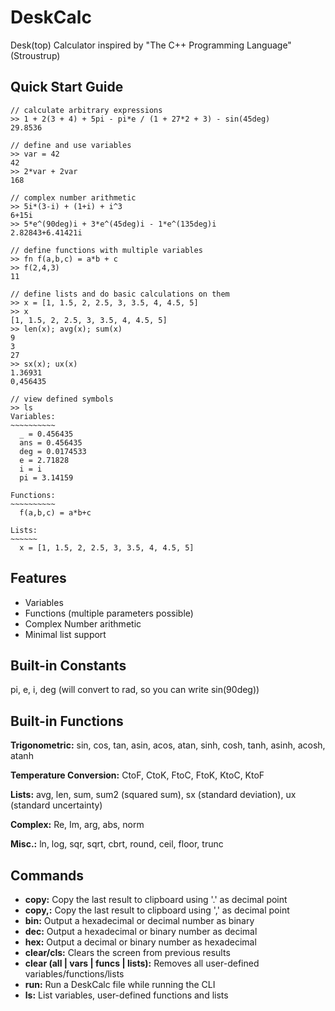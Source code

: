 # DeskCalc
Desk(top) Calculator inspired by "The C++ Programming Language" (Stroustrup)

## Quick Start Guide
```
// calculate arbitrary expressions
>> 1 + 2(3 + 4) + 5pi - pi*e / (1 + 27*2 + 3) - sin(45deg)
29.8536

// define and use variables
>> var = 42
42
>> 2*var + 2var
168

// complex number arithmetic
>> 5i*(3-i) + (1+i) + i^3
6+15i 
>> 5*e^(90deg)i + 3*e^(45deg)i - 1*e^(135deg)i
2.82843+6.41421i

// define functions with multiple variables
>> fn f(a,b,c) = a*b + c
>> f(2,4,3)
11

// define lists and do basic calculations on them
>> x = [1, 1.5, 2, 2.5, 3, 3.5, 4, 4.5, 5]
>> x
[1, 1.5, 2, 2.5, 3, 3.5, 4, 4.5, 5]
>> len(x); avg(x); sum(x)
9
3
27
>> sx(x); ux(x)
1.36931
0,456435

// view defined symbols
>> ls
Variables:
~~~~~~~~~~
  _ = 0.456435
  ans = 0.456435
  deg = 0.0174533
  e = 2.71828
  i = i
  pi = 3.14159

Functions:
~~~~~~~~~~
  f(a,b,c) = a*b+c

Lists:
~~~~~~
  x = [1, 1.5, 2, 2.5, 3, 3.5, 4, 4.5, 5]
```

## Features
* Variables
* Functions (multiple parameters possible)
* Complex Number arithmetic
* Minimal list support

## Built-in Constants
pi, e, i, deg (will convert to rad, so you can write sin(90deg))

## Built-in Functions

__Trigonometric:__ sin, cos, tan, asin, acos, atan, sinh, cosh, tanh, asinh, acosh, atanh

__Temperature Conversion:__ CtoF, CtoK, FtoC, FtoK, KtoC, KtoF

__Lists:__ avg, len, sum, sum2 (squared sum), sx (standard deviation), ux (standard uncertainty)

__Complex:__ Re, Im, arg, abs, norm

__Misc.:__ ln, log, sqr, sqrt, cbrt, round, ceil, floor, trunc

## Commands
* __copy:__ Copy the last result to clipboard using '.' as decimal point
* __copy,:__ Copy the last result to clipboard using ',' as decimal point
* __bin:__ Output a hexadecimal or decimal number as binary
* __dec:__ Output a hexadecimal or binary number as decimal
* __hex:__ Output a decimal or binary number as hexadecimal
* __clear/cls:__ Clears the screen from previous results
* __clear (all | vars | funcs | lists):__ Removes all user-defined variables/functions/lists
* __run:__ Run a DeskCalc file while running the CLI
* __ls:__ List variables, user-defined functions and lists
